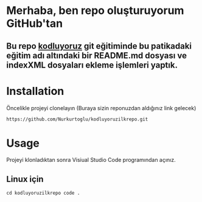 # Merhaba, ben repo oluşturuyorum GitHub'tan
## Bu repo [kodluyoruz](https://academy.patika.dev/tr/courses/git/odev1) git eğitiminde bu patikadaki eğitim adı altındaki bir README.md dosyası ve indexXML dosyaları ekleme işlemleri yaptık.
# Installation 
Öncelikle projeyi clonelayın (Buraya sizin reponuzdan aldığınız link gelecek)
```
https://github.com/Nurkurtoglu/kodluyoruzilkrepo.git
```
# Usage 
Projeyi klonladıktan sonra Visiual Studio Code programından açınız.
## Linux için
```
cd kodluyoruzilkrepo code .
```

